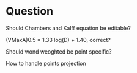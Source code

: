 # Question

Should Chambers and Kalff equation be editable?

(VMaxA)0.5 = 1.33 log(D) + 1.40, correct?

Should wond weoghted be point specific? 


How to handle points projection